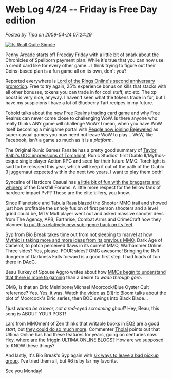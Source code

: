 # Web Log 4/24 -- Friday is Free Day edition

*Posted by Tipa on 2009-04-24 07:24:29*

[![](http://www.penny-arcade.com/images/2009/20090424.jpg "Its Reall Quite Simple")](http://www.penny-arcade.com/comic/2009/4/24/)

Penny Arcade starts off Freeday Friday with a little bit of snark about the Chronicles of Spellborn payment plan. While it's true that you can now use a credit card like for every other game... I think trying to figure out their Coins-based plan is a fun game all on its own, don't you?

Reported everywhere is [Lord of the Rings Online's second anniversary promotion](http://www.lotro.com/news/377-welcomeback). Free to try again, 25% experience bonus on kills that stacks with all other bonuses, tokens you can trade in for cool stuff, etc etc. The xp boost is very nice, anyway. I haven't seen what the tokens trade in for, but I have my suspicions I have a lot of Blueberry Tart recipes in my future.

Tobold talks about the [new Free Realms trading card game](http://tobolds.blogspot.com/2009/04/free-realms-trading-card-game.html) and why Free Realms can never come close to challenging WoW. Is there anyone who really thinks ANY game will challenge WoW? I mean, when you have WoW itself becoming a minigame portal with [Peggle now joining Bejeweled](http://www.rockpapershotgun.com/2009/04/23/peggle-inside-wow-world-collapses-in-on-self/) as super casual games you now need not leave WoW to play... WoW, like Facebook, isn't a game so much as it is a *platform*.

The Original Runic Games Fansite has a pretty good summary of [Taylor Balbi's GDC impressions of Torchlight](http://www.runicgamesfansite.com/2009/04/14/taylor-balbis-gdc-impressions-of-torchlight/), Runic Studios' first Diablo II/Mythos-esque single player Action RPG and seed for their future MMO. Torchlight is said to be released this year, which will keep it out of the path of the Diablo 3 juggernaut expected within the next two years. I want to play them both!

Syncaine of Hardcore Casual has [a little bit of fun with the braggarts and whiners](http://syncaine.wordpress.com/2009/04/23/darkfall-forumfail/) of the Darkfall Forums. A little more respect for the fellow fans of hardcore impact PvP? These are the elite killers, you know.

Since Planetside and Tabula Rasa blazed the Shooter MMO trail and showed just how profitable the unholy fusion of first person shooters and a level grind could be, MTV Multiplayer went out and asked massive shooter devs from The Agency, APB, Earthrise, Combat Arms and CrimeCraft how they planned [to put this relatively new sub-genre back on its feet](http://multiplayerblog.mtv.com/2009/04/22/shooter-fans-these-mmos-want-you/).

Syp from Bio Break takes time out from not sleeping to marvel at how [Mythic is taking more and more ideas from its previous MMO](http://biobreak.wordpress.com/2009/04/23/war-devolving/), Dark Age of Camelot, to patch perceived flaws in its current MMO, Warhammer Online. Three sides? Yes, please. FOUR sides? OMG awesome! Bringing the RvR dungeon of Darkness Falls forward is a good first step. I had loads of fun there in DAoC.

Beau Turkey of Spouse Aggro writes about how [MMOs begin to understand that there is more to gaming](http://epicdolls.com/beauturkey/?p=1359) than a desire to *wade through gore*.

OMG, is that an Elric Melnibone/Michael Moorcock/Blue Oyster Cult reference? Yes. Yes, it was. Watch the video as E(l)ric Bloom talks about the plot of Moorcock's Elric series, then BOC swings into Black Blade...



*I just wanna be a lover, not a red-eyed screaming ghoul*? Hey, Beau, this song is ABOUT YOUR POST!

Lars from MMOment of Zen thinks that writable books in EQ2 are a good *start*, but [they could do so much more](http://mmomentofzen.blogspot.com/2009/04/user-generated-other-writable-things.html). Commenter [Tholal](http://www.blogger.com/profile/13602552885840666836) points out that Ultima Online has had these features for years, going on centuries now. Hey, [where are the friggin ULTIMA ONLINE BLOGS](../index.php/2008/06/06/bloggers-of-ye-elder-games-wru/)? How are we supposed to KNOW these things?

And lastly, it's Bio Break's Syp again with [six ways to leave a bad pickup group](http://biobreak.wordpress.com/2009/04/23/eject-eject-eject/). I've tried them all, but #6 is by far my favorite.

See you Monday!

